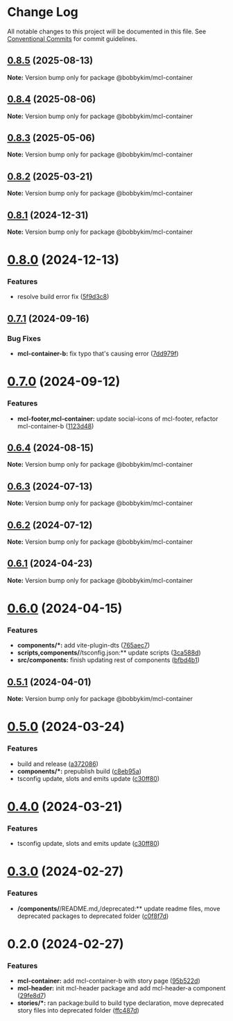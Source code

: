 # Change Log

All notable changes to this project will be documented in this file.
See [Conventional Commits](https://conventionalcommits.org) for commit guidelines.

## [0.8.5](https://github.com/bobbykim89/manguito-component-library/compare/@bobbykim/mcl-container@0.8.4...@bobbykim/mcl-container@0.8.5) (2025-08-13)

**Note:** Version bump only for package @bobbykim/mcl-container

## [0.8.4](https://github.com/bobbykim89/manguito-component-library/compare/@bobbykim/mcl-container@0.8.3...@bobbykim/mcl-container@0.8.4) (2025-08-06)

**Note:** Version bump only for package @bobbykim/mcl-container

## [0.8.3](https://github.com/bobbykim89/manguito-component-library/compare/@bobbykim/mcl-container@0.8.2...@bobbykim/mcl-container@0.8.3) (2025-05-06)

**Note:** Version bump only for package @bobbykim/mcl-container

## [0.8.2](https://github.com/bobbykim89/manguito-component-library/compare/@bobbykim/mcl-container@0.8.1...@bobbykim/mcl-container@0.8.2) (2025-03-21)

**Note:** Version bump only for package @bobbykim/mcl-container

## [0.8.1](https://github.com/bobbykim89/manguito-component-library/compare/@bobbykim/mcl-container@0.8.0...@bobbykim/mcl-container@0.8.1) (2024-12-31)

**Note:** Version bump only for package @bobbykim/mcl-container

# [0.8.0](https://github.com/bobbykim89/manguito-component-library/compare/@bobbykim/mcl-container@0.7.1...@bobbykim/mcl-container@0.8.0) (2024-12-13)

### Features

- resolve build error fix ([5f9d3c8](https://github.com/bobbykim89/manguito-component-library/commit/5f9d3c83bb82404ff09795e847e62e2a6c49df27))

## [0.7.1](https://github.com/bobbykim89/manguito-component-library/compare/@bobbykim/mcl-container@0.7.0...@bobbykim/mcl-container@0.7.1) (2024-09-16)

### Bug Fixes

- **mcl-container-b:** fix typo that's causing error ([7dd979f](https://github.com/bobbykim89/manguito-component-library/commit/7dd979ff9eb0dfd96b794fded276c10f04cf27ce))

# [0.7.0](https://github.com/bobbykim89/manguito-component-library/compare/@bobbykim/mcl-container@0.6.4...@bobbykim/mcl-container@0.7.0) (2024-09-12)

### Features

- **mcl-footer,mcl-container:** update social-icons of mcl-footer, refactor mcl-container-b ([1123d48](https://github.com/bobbykim89/manguito-component-library/commit/1123d48d0be1195e35a2c348f5082585e29eeae4))

## [0.6.4](https://github.com/bobbykim89/manguito-component-library/compare/@bobbykim/mcl-container@0.6.3...@bobbykim/mcl-container@0.6.4) (2024-08-15)

**Note:** Version bump only for package @bobbykim/mcl-container

## [0.6.3](https://github.com/bobbykim89/manguito-component-library/compare/@bobbykim/mcl-container@0.6.2...@bobbykim/mcl-container@0.6.3) (2024-07-13)

**Note:** Version bump only for package @bobbykim/mcl-container

## [0.6.2](https://github.com/bobbykim89/manguito-component-library/compare/@bobbykim/mcl-container@0.6.1...@bobbykim/mcl-container@0.6.2) (2024-07-12)

**Note:** Version bump only for package @bobbykim/mcl-container

## [0.6.1](https://github.com/bobbykim89/manguito-component-library/compare/@bobbykim/mcl-container@0.6.0...@bobbykim/mcl-container@0.6.1) (2024-04-23)

**Note:** Version bump only for package @bobbykim/mcl-container

# [0.6.0](https://github.com/bobbykim89/manguito-component-library/compare/@bobbykim/mcl-container@0.5.1...@bobbykim/mcl-container@0.6.0) (2024-04-15)

### Features

- **components/\*:** add vite-plugin-dts ([765aec7](https://github.com/bobbykim89/manguito-component-library/commit/765aec738227b68b8483f8b3e02d1bd191b90f20))
- **scripts,components/**/tsconfig.json:\*\* update scripts ([3ca588d](https://github.com/bobbykim89/manguito-component-library/commit/3ca588d692a2b9b685a1804696b1722d5f9fd874))
- **src/components:** finish updating rest of components ([bfbd4b1](https://github.com/bobbykim89/manguito-component-library/commit/bfbd4b15dcae4a244de1ac15836fa74870d20818))

## [0.5.1](https://github.com/bobbykim89/manguito-component-library/compare/@bobbykim/mcl-container@0.5.0...@bobbykim/mcl-container@0.5.1) (2024-04-01)

**Note:** Version bump only for package @bobbykim/mcl-container

# [0.5.0](https://github.com/bobbykim89/manguito-component-library/compare/@bobbykim/mcl-container@0.3.0...@bobbykim/mcl-container@0.5.0) (2024-03-24)

### Features

- build and release ([a372086](https://github.com/bobbykim89/manguito-component-library/commit/a3720861fb40dd6ec1d0e3dda1f06e2479967432))
- **components/\*:** prepublish build ([c8eb95a](https://github.com/bobbykim89/manguito-component-library/commit/c8eb95a0ede6727bf183d2e9ad634ae64af1411d))
- tsconfig update, slots and emits update ([c30ff80](https://github.com/bobbykim89/manguito-component-library/commit/c30ff804c961d205ac097e20cd51285a15ca8966))

# [0.4.0](https://github.com/bobbykim89/manguito-component-library/compare/@bobbykim/mcl-container@0.3.0...@bobbykim/mcl-container@0.4.0) (2024-03-21)

### Features

- tsconfig update, slots and emits update ([c30ff80](https://github.com/bobbykim89/manguito-component-library/commit/c30ff804c961d205ac097e20cd51285a15ca8966))

# [0.3.0](https://github.com/bobbykim89/manguito-component-library/compare/@bobbykim/mcl-container@0.2.0...@bobbykim/mcl-container@0.3.0) (2024-02-27)

### Features

- **/components/**/README.md,/deprecated:\*\* update readme files, move deprecated packages to deprecated folder ([c0f8f7d](https://github.com/bobbykim89/manguito-component-library/commit/c0f8f7df158b8fcd99b4e3d191e02e3c8a9c144d))

# 0.2.0 (2024-02-27)

### Features

- **mcl-container:** add mcl-container-b with story page ([95b522d](https://github.com/bobbykim89/manguito-component-library/commit/95b522d61a9a86422c5fbb8105a27a3957d453ac))
- **mcl-header:** init mcl-header package and add mcl-header-a component ([29fe8d7](https://github.com/bobbykim89/manguito-component-library/commit/29fe8d7b62bed93d307f340e9a378f1dfe58a03a))
- **stories/\*:** ran package:build to build type declaration, move deprecated story files into deprecated folder ([ffc487d](https://github.com/bobbykim89/manguito-component-library/commit/ffc487dbcc093be7a3ccfeae98c5e10e8372a0e3))
